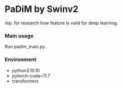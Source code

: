 # PaDiM by Swinv2
rep. for research how feature is valid for deep learning.
### Main usage
Run padim_main.py .
### Environment
* python3.10.10
* pytorch-cuda=11.7
* transformers


